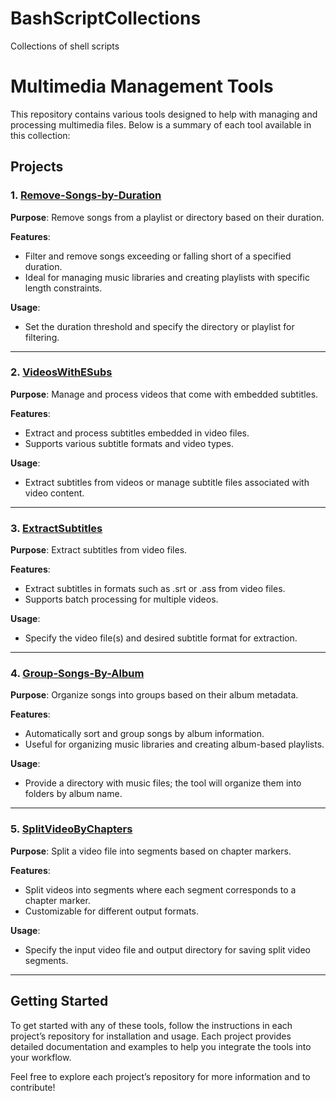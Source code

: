 # BashScriptCollections
Collections of shell scripts

# Multimedia Management Tools

This repository contains various tools designed to help with managing and processing multimedia files. Below is a summary of each tool available in this collection:

## Projects

### 1. [Remove-Songs-by-Duration](https://github.com/therishitakerr/Remove-Songs-by-Duration)

**Purpose**: Remove songs from a playlist or directory based on their duration.

**Features**:
- Filter and remove songs exceeding or falling short of a specified duration.
- Ideal for managing music libraries and creating playlists with specific length constraints.

**Usage**:
- Set the duration threshold and specify the directory or playlist for filtering.

---

### 2. [VideosWithESubs](https://github.com/therishitakerr/VideosWithESubs)

**Purpose**: Manage and process videos that come with embedded subtitles.

**Features**:
- Extract and process subtitles embedded in video files.
- Supports various subtitle formats and video types.

**Usage**:
- Extract subtitles from videos or manage subtitle files associated with video content.

---

### 3. [ExtractSubtitles](https://github.com/therishitakerr/ExtractSubtitles)

**Purpose**: Extract subtitles from video files.

**Features**:
- Extract subtitles in formats such as .srt or .ass from video files.
- Supports batch processing for multiple videos.

**Usage**:
- Specify the video file(s) and desired subtitle format for extraction.

---

### 4. [Group-Songs-By-Album](https://github.com/therishitakerr/Group-Songs-By-Album)

**Purpose**: Organize songs into groups based on their album metadata.

**Features**:
- Automatically sort and group songs by album information.
- Useful for organizing music libraries and creating album-based playlists.

**Usage**:
- Provide a directory with music files; the tool will organize them into folders by album name.

---

### 5. [SplitVideoByChapters](https://github.com/therishitakerr/SplitVideoByChapters)

**Purpose**: Split a video file into segments based on chapter markers.

**Features**:
- Split videos into segments where each segment corresponds to a chapter marker.
- Customizable for different output formats.

**Usage**:
- Specify the input video file and output directory for saving split video segments.

---

## Getting Started

To get started with any of these tools, follow the instructions in each project’s repository for installation and usage. Each project provides detailed documentation and examples to help you integrate the tools into your workflow.

Feel free to explore each project’s repository for more information and to contribute!
